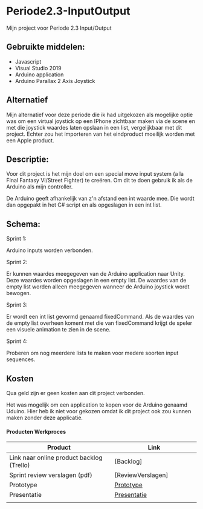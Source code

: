 # Periode2.3-InputOutput
Mijn project voor Periode 2.3 Input/Output

## Gebruikte middelen:

- Javascript
- Visual Studio 2019
- Arduino application
- Arduino Parallax 2 Axis Joystick

## Alternatief

Mijn alternatief voor deze periode die ik had uitgekozen als mogelijke optie was om een virtual joystick op een IPhone zichtbaar maken via de scene en met die joystick waardes laten opslaan in een list, vergelijkbaar met dit project. Echter zou het importeren van het eindproduct moeilijk worden met een Apple product.


## Descriptie:

Voor dit project is het mijn doel om een special move input system (a la Final Fantasy VI/Street Fighter) te creëren. Om dit te doen gebruik ik als de Arduino als mijn controller. 

De Arduino geeft afhankelijk van z'n afstand een int waarde mee. Die wordt dan opgepakt in het C# script en als opgeslagen in een int list.

## Schema:

Sprint 1:

Arduino inputs worden verbonden.
 
Sprint 2:

Er kunnen waardes meegegeven van de Arduino application naar Unity. Deze waardes worden opgeslagen in een empty list. De waardes van de empty list worden alleen meegegeven wanneer de Arduino joystick wordt bewogen.

Sprint 3:

Er wordt een int list gevormd genaamd fixedCommand. Als de waardes van de empty list overheen koment met die van fixedCommand krijgt de speler een visuele animation te zien in de scene.

Sprint 4:

Proberen om nog meerdere lists te maken voor medere soorten input sequences. 

## Kosten

Qua geld zijn er geen kosten aan dit project verbonden.

Het was mogelijk om een application te kopen voor de Arduino genaamd Uduino. Hier heb ik niet voor gekozen omdat ik dit project ook zou kunnen maken zonder deze applicatie.

#### Producten Werkproces 
| Product  | Link |
| ------ |  ------ |
| Link naar online product backlog (Trello) | [Backlog]
| Sprint review verslagen (pdf)         | [ReviewVerslagen]
| Prototype | [Prototype]
| Presentatie | [Presentatie]
|<img width=500/>|<img width=300/>|

[Prototype]: https://editor.p5js.org/JMacbean/sketches/I9BM9kLMW
[Presentatie]: https://docs.google.com/presentation/d/1HiNphxrCezgxtdRqTz0bY5cQiuLiF2kgDG-THsvLVTc/edit#slide=id.g1368cbf4215_0_227





